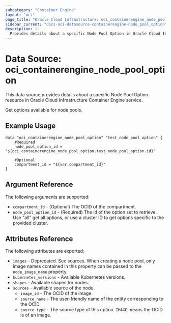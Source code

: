 ```yaml
---
subcategory: "Container Engine"
layout: "oci"
page_title: "Oracle Cloud Infrastructure: oci_containerengine_node_pool_option"
sidebar_current: "docs-oci-datasource-containerengine-node_pool_option"
description: |-
  Provides details about a specific Node Pool Option in Oracle Cloud Infrastructure Container Engine service
---
```


# Data Source: oci_containerengine_node_pool_option
This data source provides details about a specific Node Pool Option resource in Oracle Cloud Infrastructure Container Engine service.

Get options available for node pools.

## Example Usage

```hcl
data "oci_containerengine_node_pool_option" "test_node_pool_option" {
	#Required
	node_pool_option_id = "${oci_containerengine_node_pool_option.test_node_pool_option.id}"

	#Optional
	compartment_id = "${var.compartment_id}"
}
```

## Argument Reference

The following arguments are supported:

* `compartment_id` - (Optional) The OCID of the compartment.
* `node_pool_option_id` - (Required) The id of the option set to retrieve. Use "all" get all options, or use a cluster ID to get options specific to the provided cluster.


## Attributes Reference

The following attributes are exported:

* `images` - Deprecated. See sources. When creating a node pool, only image names contained in this property can be passed to the `node_image_name` property. 
* `kubernetes_versions` - Available Kubernetes versions.
* `shapes` - Available shapes for nodes.
* `sources` - Available source of the node.
	* `image_id` - The OCID of the image.
	* `source_name` - The user-friendly name of the entity corresponding to the OCID. 
	* `source_type` - The source type of this option. `IMAGE` means the OCID is of an image. 


